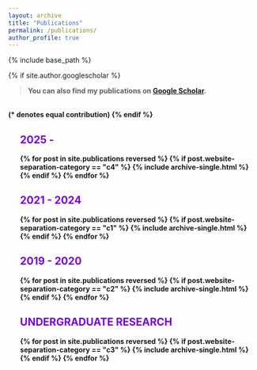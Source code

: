```yaml
---
layout: archive
title: "Publications"
permalink: /publications/
author_profile: true
---
```


{% include base_path %}

{% if site.author.googlescholar %}
 <!-- <button class="btn--warning"> You can also find my publications on <a href="{{ author.googlescholar }}">Google Scholar</a>. </button>  -->
 > <b>You can also find my publications on <a href="{{ site.author.googlescholar }}">Google Scholar</a>. 
 <br> 
 (* denotes equal contribution)
{% endif %}
<!-- <h2>(* denotes equal contribution) </h2>  -->


<!-- {% if author.googlescholar %}
  You can also find my articles on <u><a href="{{ author.googlescholar }}">my Google Scholar profile</a>.</u>
{% endif %} -->

<ol class="leftpad" reversed>
<!-- <span class="author"> <button class="btn--small">Venue Type</button> <button class="btn--small">Research Area</button> </span> -->

<h2 style="color:#7700DD"> 2025 -  </h2>
{% for post in site.publications reversed %}
  {% if post.website-separation-category == "c4" %}
    {% include archive-single.html %}
  {% endif %}
{% endfor %}

<h2 style="color:#7700DD"> 2021 - 2024 </h2>
<!-- <h3 style="color:#7700DD">JOURNAL, CONFERENCE, AND WORKSHOP PAPERS </h3>  -->
<!--AND DEMONSTRATIONS (PEER-REVIEWED)-->
{% for post in site.publications reversed %}
  {% if post.website-separation-category == "c1" %}
    {% include archive-single.html %}
  {% endif %}
{% endfor %}

<h2 style="color:#7700DD"> 2019 - 2020 </h2>
<!-- <h3 style="color:#7700DD">POSTERS AND SYMPOSIUMS </h3>  -->
<!--AND UNPUBLISHED WORKS-->
{% for post in site.publications reversed %}
  {% if post.website-separation-category == "c2" %}
    {% include archive-single.html %}
  {% endif %}
{% endfor %}


<h2 style="color:#7700DD">UNDERGRADUATE RESEARCH</h2> 
{% for post in site.publications reversed %}
  {% if post.website-separation-category == "c3" %}
    {% include archive-single.html %}
  {% endif %}
{% endfor %}

</ol>